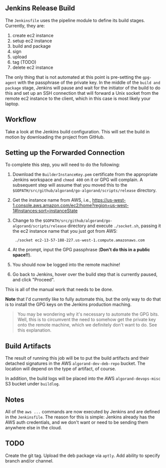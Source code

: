 ## Jenkins Release Build

The `Jenkinsfile` uses the pipeline module to define its build stages.  Currently, they are:

1. create ec2 instance
1. setup ec2 instance
1. build and package
1. sign
1. upload
1. tag (TODO)
1. delete ec2 instance

The only thing that is not automated at this point is pre-setting the `gpg-agent` with the passphrase of the private key.  In the middle of the `build and package` stage, Jenkins will pause and wait for the initiator of the build to do this and set up an SSH connection that will forward a Unix socket from the remote ec2 instance to the client, which in this case is most likely your laptop.

## Workflow

Take a look at the Jenkins build configuration.  This will set the build in motion by downloading the project from GitHub.

## Setting up the Forwarded Connection

To complete this step, you will need to do the following:

1. Download the `BuilderInstanceKey.pem` certificate from the appropriate Jenkins workspace and `chmod 400` on it or GPG will complain.  A subsequent step will assume that you moved this to the `$GOPATH/src/github/algorand/go-algorand/scripts/release` directory.
1. Get the instance name from AWS, i.e., https://us-west-1.console.aws.amazon.com/ec2/home?region=us-west-1#Instances:sort=instanceState
1. Change to the `$GOPATH/src/github/algorand/go-algorand/scripts/release` directory and execute `./socket.sh`, passing it the ec2 instance name that you just got from AWS:

        ./socket ec2-13-57-188-227.us-west-1.compute.amazonaws.com

1. At the prompt, input the GPG passphrase (**Don't do this in a public space!!**).
1. You should now be logged into the remote machine!
1. Go back to Jenkins, hover over the build step that is currently paused, and click "Proceed".

This is all of the manual work that needs to be done.

**Note** that I'd currently like to fully automate this, but the only way to do that is to install the GPG keys on the Jenkins production maching.

> You may be wondering why it's necessary to automate the GPG bits.  Well, this is to circumvent the need to somehow get the private key onto the remote machine, which we definitely don't want to do.  See this explanation.

## Build Artifacts

The result of running this job will be to put the build artifacts and their detached signatures in the AWS `algorand-dev-deb-repo` bucket.  The location will depend on the type of artifact, of course.

In addition, the build logs will be placed into the AWS `algorand-devops-misc` S3 bucket under `buildlog`.

## Notes

All of the `aws ...` commands are now executed by Jenkins and are defined in the `Jenkinsfile`.  The reason for this is simple:  Jenkins already has the AWS auth credentials, and we don't want or need to be sending them anywhere else in the cloud.

## TODO

Create the git tag.
Upload the deb package via `aptly`.
Add ability to specify branch and/or channel.

